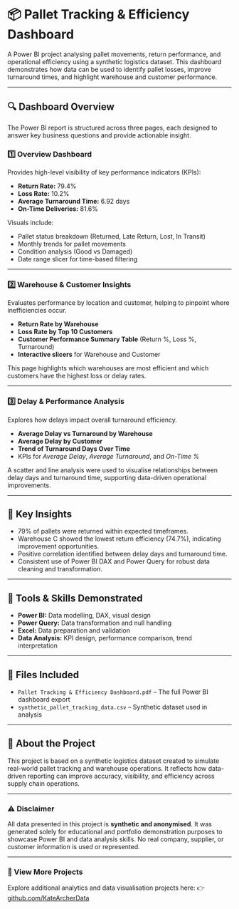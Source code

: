 # 📦 Pallet Tracking & Efficiency Dashboard

A Power BI project analysing pallet movements, return performance, and operational efficiency using a synthetic logistics dataset.
This dashboard demonstrates how data can be used to identify pallet losses, improve turnaround times, and highlight warehouse and customer performance.

---

## 🔍 Dashboard Overview

The Power BI report is structured across three pages, each designed to answer key business questions and provide actionable insight.

### 1️⃣ Overview Dashboard
Provides high-level visibility of key performance indicators (KPIs):
- **Return Rate:** 79.4%
- **Loss Rate:** 10.2%
- **Average Turnaround Time:** 6.92 days
- **On-Time Deliveries:** 81.6%

Visuals include:
- Pallet status breakdown (Returned, Late Return, Lost, In Transit)
- Monthly trends for pallet movements
- Condition analysis (Good vs Damaged)
- Date range slicer for time-based filtering

---

### 2️⃣ Warehouse & Customer Insights
Evaluates performance by location and customer, helping to pinpoint where inefficiencies occur.
- **Return Rate by Warehouse**
- **Loss Rate by Top 10 Customers**
- **Customer Performance Summary Table** (Return %, Loss %, Turnaround)
- **Interactive slicers** for Warehouse and Customer

This page highlights which warehouses are most efficient and which customers have the highest loss or delay rates.

---

### 3️⃣ Delay & Performance Analysis
Explores how delays impact overall turnaround efficiency.
- **Average Delay vs Turnaround by Warehouse**
- **Average Delay by Customer**
- **Trend of Turnaround Days Over Time**
- KPIs for *Average Delay*, *Average Turnaround*, and *On-Time %*

A scatter and line analysis were used to visualise relationships between delay days and turnaround time, supporting data-driven operational improvements.

---

## 🧠 Key Insights
- 79% of pallets were returned within expected timeframes.
- Warehouse C showed the lowest return efficiency (74.7%), indicating improvement opportunities.
- Positive correlation identified between delay days and turnaround time.
- Consistent use of Power BI DAX and Power Query for robust data cleaning and transformation.

---

## 🧰 Tools & Skills Demonstrated
- **Power BI:** Data modelling, DAX, visual design
- **Power Query:** Data transformation and null handling
- **Excel:** Data preparation and validation
- **Data Analysis:** KPI design, performance comparison, trend interpretation

---

## 📁 Files Included
- `Pallet Tracking & Efficiency Dashboard.pdf` – The full Power BI dashboard export
- `synthetic_pallet_tracking_data.csv` – Synthetic dataset used in analysis

---

## 💬 About the Project
This project is based on a synthetic logistics dataset created to simulate real-world pallet tracking and warehouse operations.
It reflects how data-driven reporting can improve accuracy, visibility, and efficiency across supply chain operations.

---

### ⚠️ Disclaimer
All data presented in this project is **synthetic and anonymised**.
It was generated solely for educational and portfolio demonstration purposes to showcase Power BI and data analysis skills.
No real company, supplier, or customer information is used or represented.

---

### 🔗 View More Projects
Explore additional analytics and data visualisation projects here:
👉 [github.com/KateArcherData](https://github.com/KateArcherData)

